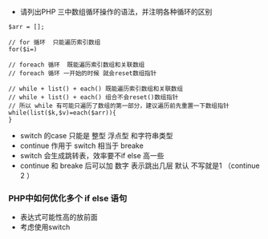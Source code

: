 - 请列出PHP 三中数组循环操作的语法，并注明各种循环的区别
```
$arr = [];

// for 循环  只能遍历索引数组
for($i=)

// foreach 循环  既能遍历索引数组和关联数组
// foreach 循环 一开始的时候 就会reset数组指针
 
// while + list() + each() 既能遍历索引数组和关联数组
// while + list() + each() 组合不会reset()数组指针
// 所以 while 有可能只遍历了数组的第一部分，建议遍历前先重置一下数组指针
while(list($k,$v)=each($arr)){
}
```

- switch 的case 只能是 整型 浮点型 和字符串类型
- continue 作用于 switch 相当于 breake
- switch 会生成跳转表，效率要不if else 高一些
- continue 和 breake 后可以加 数字 表示跳出几层 默认 不写就是1 （continue 2 ）

### PHP中如何优化多个 if else 语句
- 表达式可能性高的放前面
- 考虑使用switch